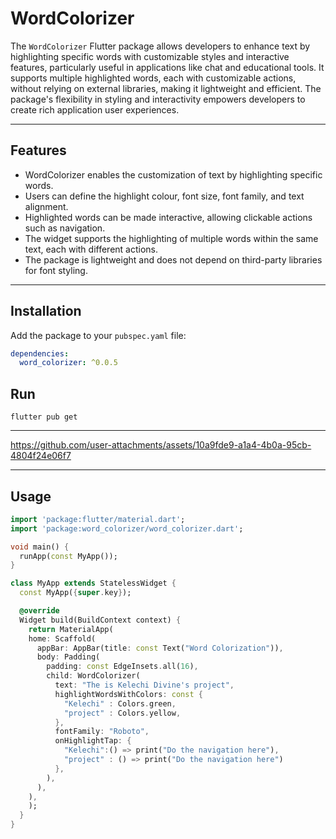 # WordColorizer

The `WordColorizer` Flutter package allows developers to enhance text by highlighting specific words with customizable styles and interactive features, particularly useful in applications like chat and educational tools. It supports multiple highlighted words, each with customizable actions, without relying on external libraries, making it lightweight and efficient. The package's flexibility in styling and interactivity empowers developers to create rich application user experiences.

---

## Features

- WordColorizer enables the customization of text by highlighting specific words.
- Users can define the highlight colour, font size, font family, and text alignment.
- Highlighted words can be made interactive, allowing clickable actions such as navigation.
- The widget supports the highlighting of multiple words within the same text, each with different actions.
- The package is lightweight and does not depend on third-party libraries for font styling.


---


## Installation

Add the package to your `pubspec.yaml` file:

```yaml
dependencies:
  word_colorizer: ^0.0.5

```

## Run

```console
flutter pub get

```

---

https://github.com/user-attachments/assets/10a9fde9-a1a4-4b0a-95cb-4804f24e06f7

---

## Usage 

```dart
import 'package:flutter/material.dart';
import 'package:word_colorizer/word_colorizer.dart';

void main() {
  runApp(const MyApp());
}

class MyApp extends StatelessWidget {
  const MyApp({super.key});

  @override
  Widget build(BuildContext context) {
    return MaterialApp(
    home: Scaffold(
      appBar: AppBar(title: const Text("Word Colorization")),
      body: Padding(
        padding: const EdgeInsets.all(16),
        child: WordColorizer(
          text: "The is Kelechi Divine's project",
          highlightWordsWithColors: const {
            "Kelechi" : Colors.green,
            "project" : Colors.yellow,
          },
          fontFamily: "Roboto",
          onHighlightTap: {
            "Kelechi":() => print("Do the navigation here"),
            "project" : () => print("Do the navigation here")
          },
        ),
      ),
    ),
    );
  }
}
```
